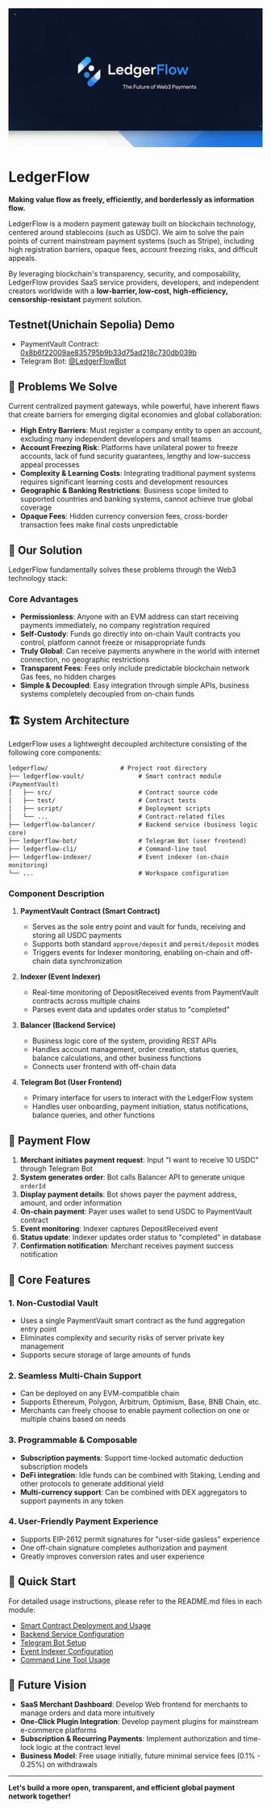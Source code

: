 <div align="center">
  <img src="/assets/ledgerflow_banner.png" alt="LedgerFlow Banner" />
</div>

# LedgerFlow

**Making value flow as freely, efficiently, and borderlessly as information flow.**

LedgerFlow is a modern payment gateway built on blockchain technology, centered around stablecoins (such as USDC). We aim to solve the pain points of current mainstream payment systems (such as Stripe), including high registration barriers, opaque fees, account freezing risks, and difficult appeals.

By leveraging blockchain's transparency, security, and composability, LedgerFlow provides SaaS service providers, developers, and independent creators worldwide with a **low-barrier, low-cost, high-efficiency, censorship-resistant** payment solution.

## Testnet(Unichain Sepolia) Demo

* PaymentVault Contract: [0x8b6f22009ae835795b9b33d75ad218c730db039b](https://sepolia.uniscan.xyz/address/0x8b6f22009ae835795b9b33d75ad218c730db039b)
* Telegram Bot: [@LedgerFlowBot](https://t.me/LedgerFlowBot)

## 🎯 Problems We Solve

Current centralized payment gateways, while powerful, have inherent flaws that create barriers for emerging digital economies and global collaboration:

- **High Entry Barriers**: Must register a company entity to open an account, excluding many independent developers and small teams
- **Account Freezing Risk**: Platforms have unilateral power to freeze accounts, lack of fund security guarantees, lengthy and low-success appeal processes
- **Complexity & Learning Costs**: Integrating traditional payment systems requires significant learning costs and development resources
- **Geographic & Banking Restrictions**: Business scope limited to supported countries and banking systems, cannot achieve true global coverage
- **Opaque Fees**: Hidden currency conversion fees, cross-border transaction fees make final costs unpredictable

## 🚀 Our Solution

LedgerFlow fundamentally solves these problems through the Web3 technology stack:

### Core Advantages

- **Permissionless**: Anyone with an EVM address can start receiving payments immediately, no company registration required
- **Self-Custody**: Funds go directly into on-chain Vault contracts you control, platform cannot freeze or misappropriate funds
- **Truly Global**: Can receive payments anywhere in the world with internet connection, no geographic restrictions
- **Transparent Fees**: Fees only include predictable blockchain network Gas fees, no hidden charges
- **Simple & Decoupled**: Easy integration through simple APIs, business systems completely decoupled from on-chain funds

## 🏗️ System Architecture

LedgerFlow uses a lightweight decoupled architecture consisting of the following core components:

```text
ledgerflow/                    # Project root directory
├── ledgerflow-vault/               # Smart contract module (PaymentVault)
│   ├── src/                        # Contract source code
│   ├── test/                       # Contract tests
│   ├── script/                     # Deployment scripts
│   └── ...                         # Contract-related files
├── ledgerflow-balancer/            # Backend service (business logic core)
├── ledgerflow-bot/                 # Telegram Bot (user frontend)
├── ledgerflow-cli/                 # Command-line tool
├── ledgerflow-indexer/             # Event indexer (on-chain monitoring)
└── ...                             # Workspace configuration
```

### Component Description

1. **PaymentVault Contract (Smart Contract)**
   - Serves as the sole entry point and vault for funds, receiving and storing all USDC payments
   - Supports both standard `approve/deposit` and `permit/deposit` modes
   - Triggers events for Indexer monitoring, enabling on-chain and off-chain data synchronization

2. **Indexer (Event Indexer)**
   - Real-time monitoring of DepositReceived events from PaymentVault contracts across multiple chains
   - Parses event data and updates order status to "completed"

3. **Balancer (Backend Service)**
   - Business logic core of the system, providing REST APIs
   - Handles account management, order creation, status queries, balance calculations, and other business functions
   - Connects user frontend with off-chain data

4. **Telegram Bot (User Frontend)**
   - Primary interface for users to interact with the LedgerFlow system
   - Handles user onboarding, payment initiation, status notifications, balance queries, and other functions

## 🔄 Payment Flow

1. **Merchant initiates payment request**: Input "I want to receive 10 USDC" through Telegram Bot
2. **System generates order**: Bot calls Balancer API to generate unique `orderId`
3. **Display payment details**: Bot shows payer the payment address, amount, and order information
4. **On-chain payment**: Payer uses wallet to send USDC to PaymentVault contract
5. **Event monitoring**: Indexer captures DepositReceived event
6. **Status update**: Indexer updates order status to "completed" in database
7. **Confirmation notification**: Merchant receives payment success notification

## 🌟 Core Features

### 1. Non-Custodial Vault

- Uses a single PaymentVault smart contract as the fund aggregation entry point
- Eliminates complexity and security risks of server private key management
- Supports secure storage of large amounts of funds

### 2. Seamless Multi-Chain Support

- Can be deployed on any EVM-compatible chain
- Supports Ethereum, Polygon, Arbitrum, Optimism, Base, BNB Chain, etc.
- Merchants can freely choose to enable payment collection on one or multiple chains based on needs

### 3. Programmable & Composable

- **Subscription payments**: Support time-locked automatic deduction subscription models
- **DeFi integration**: Idle funds can be combined with Staking, Lending and other protocols to generate additional yield
- **Multi-currency support**: Can be combined with DEX aggregators to support payments in any token

### 4. User-Friendly Payment Experience

- Supports EIP-2612 permit signatures for "user-side gasless" experience
- One off-chain signature completes authorization and payment
- Greatly improves conversion rates and user experience

## 🎯 Quick Start

For detailed usage instructions, please refer to the README.md files in each module:

- [Smart Contract Deployment and Usage](./ledgerflow-vault/README.md)
- [Backend Service Configuration](./ledgerflow-balancer/README.md)
- [Telegram Bot Setup](./ledgerflow-bot/README.md)
- [Event Indexer Configuration](./ledgerflow-indexer/README.md)
- [Command Line Tool Usage](./ledgerflow-cli/README.md)

## 🔮 Future Vision

- **SaaS Merchant Dashboard**: Develop Web frontend for merchants to manage orders and data more intuitively
- **One-Click Plugin Integration**: Develop payment plugins for mainstream e-commerce platforms
- **Subscription & Recurring Payments**: Implement authorization and time-lock logic at the contract level
- **Business Model**: Free usage initially, future minimal service fees (0.1% - 0.25%) on withdrawals

---

**Let's build a more open, transparent, and efficient global payment network together!**
